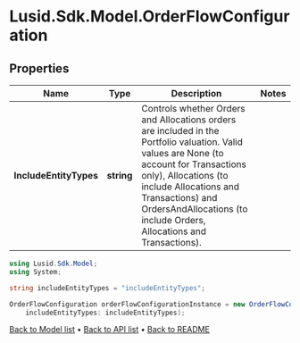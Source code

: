 # Lusid.Sdk.Model.OrderFlowConfiguration

## Properties

Name | Type | Description | Notes
------------ | ------------- | ------------- | -------------
**IncludeEntityTypes** | **string** | Controls whether Orders and Allocations orders are included in the Portfolio valuation.  Valid values are  None (to account for Transactions only), Allocations (to include Allocations and Transactions) and  OrdersAndAllocations (to include Orders, Allocations and Transactions). | 

```csharp
using Lusid.Sdk.Model;
using System;

string includeEntityTypes = "includeEntityTypes";

OrderFlowConfiguration orderFlowConfigurationInstance = new OrderFlowConfiguration(
    includeEntityTypes: includeEntityTypes);
```

[Back to Model list](../README.md#documentation-for-models) &#8226; [Back to API list](../README.md#documentation-for-api-endpoints) &#8226; [Back to README](../README.md)
